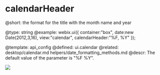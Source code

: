 calendarHeader
=============


@short:
	the format for the title with the month name and year

@type: string
@example:
webix.ui({
		container:"box",
		date:new Date(2012,3,16),
		view:"calendar",
        calendarHeader:"%F, %Y"
});


@template:	api_config
@defined:	ui.calendar	
@related: 
	desktop/calendar.md
    helpers/date_formatting_methods.md
@descr:
The default value of the parameter is "%F %Y".

<img src='api/calendar_header_property.png'>

